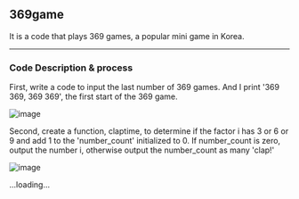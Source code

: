 ## 369game
It is a code that plays 369 games, a popular mini game in Korea.

---
### Code Description & process
First, write a code to input the last number of 369 games. And I print '369 369, 369 369', the first start of the 369 game.

![image](https://user-images.githubusercontent.com/79324847/109372795-d241a880-78ee-11eb-8406-9bba729ddd5e.png)

Second, create a function, claptime, to determine if the factor i  has 3 or 6 or 9 and add 1 to the 'number_count' initialized to 0. 
If number_count is zero, output the number i, otherwise output the number_count as many 'clap!'

![image](https://user-images.githubusercontent.com/79324847/109373366-a4aa2e80-78f1-11eb-87de-242cca8dff57.png)

...loading...
